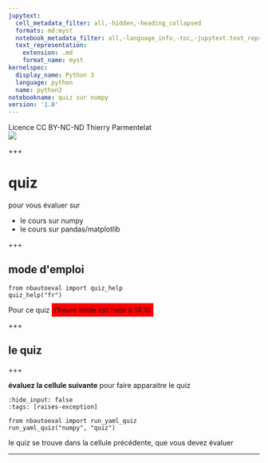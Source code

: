 ```yaml
---
jupytext:
  cell_metadata_filter: all,-hidden,-heading_collapsed
  formats: md:myst
  notebook_metadata_filter: all,-language_info,-toc,-jupytext.text_representation.jupytext_version,-jupytext.text_representation.format_version
  text_representation:
    extension: .md
    format_name: myst
kernelspec:
  display_name: Python 3
  language: python
  name: python3
notebookname: quiz sur numpy
version: '1.0'
---
```


<div class="licence">
<span>Licence CC BY-NC-ND</span>
<span>Thierry Parmentelat</span>
</div>

<img src="media/inria-25-alpha.png" />

+++

# quiz

pour vous évaluer sur 

* le cours sur numpy
* le cours sur pandas/matplotlib

+++

## mode d'emploi

```{code-cell} ipython3
from nbautoeval import quiz_help
quiz_help("fr")
```

Pour ce quiz <span style="background-color:red; padding: 5px; margin-top: 5px;">l'heure limite est fixée à 14:10</span>

+++

## le quiz

+++

**évaluez la cellule suivante** pour faire apparaitre le quiz

```{code-cell} ipython3
:hide_input: false
:tags: [raises-exception]

from nbautoeval import run_yaml_quiz
run_yaml_quiz("numpy", "quiz")
```

le quiz se trouve dans la cellule précédente, que vous devez évaluer
****

